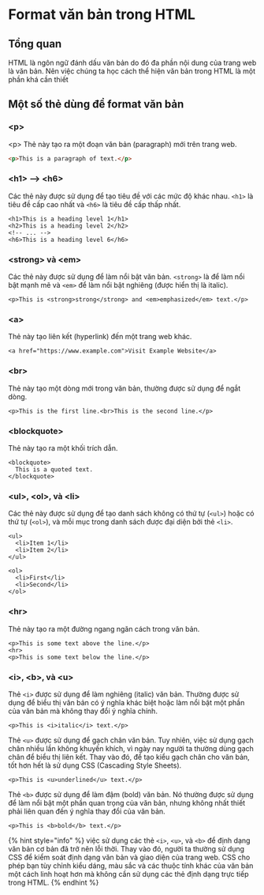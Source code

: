 # Format văn bản trong HTML

## Tổng quan <a href="#cac-the-html-can-ban" id="cac-the-html-can-ban"></a>

HTML là ngôn ngữ đánh dấu văn bản do đó đa phần nội dung của trang web là văn bản. Nên việc chúng ta học cách thể hiện văn bản trong HTML là một phần khá cần thiết

## Một số thẻ dùng để format văn bản

### \<p>

\<p> Thẻ này tạo ra một đoạn văn bản (paragraph) mới trên trang web.

```html
<p>This is a paragraph of text.</p>
```

### **\<h1> --> \<h6>**

Các thẻ này được sử dụng để tạo tiêu đề với các mức độ khác nhau. `<h1>` là tiêu đề cấp cao nhất và `<h6>` là tiêu đề cấp thấp nhất.

```markup
<h1>This is a heading level 1</h1>
<h2>This is a heading level 2</h2>
<!-- ... -->
<h6>This is a heading level 6</h6>
```

### **\<strong>** và **\<em>**

Các thẻ này được sử dụng để làm nổi bật văn bản. `<strong>` là để làm nổi bật mạnh mẽ và `<em>` để làm nổi bật nghiêng (được hiển thị là italic).

```markup
<p>This is <strong>strong</strong> and <em>emphasized</em> text.</p>
```

### **\<a>**

Thẻ này tạo liên kết (hyperlink) đến một trang web khác.

```markup
<a href="https://www.example.com">Visit Example Website</a>
```

### \<br>

Thẻ này tạo một dòng mới trong văn bản, thường được sử dụng để ngắt dòng.

```markup
<p>This is the first line.<br>This is the second line.</p>
```

### **\<blockquote>**

Thẻ này tạo ra một khối trích dẫn.

```markup
<blockquote>
  This is a quoted text.
</blockquote>
```

### **\<ul>**, **\<ol>**, và **\<li>**

Các thẻ này được sử dụng để tạo danh sách không có thứ tự (`<ul>`) hoặc có thứ tự (`<ol>`), và mỗi mục trong danh sách được đại diện bởi thẻ `<li>`.

```markup
<ul>
  <li>Item 1</li>
  <li>Item 2</li>
</ul>

<ol>
  <li>First</li>
  <li>Second</li>
</ol>
```

### \<hr>

Thẻ này tạo ra một đường ngang ngăn cách trong văn bản.

```markup
<p>This is some text above the line.</p>
<hr>
<p>This is some text below the line.</p>
```

### \<i>, \<b>, và \<u>

Thẻ `<i>` được sử dụng để làm nghiêng (italic) văn bản. Thường được sử dụng để biểu thị văn bản có ý nghĩa khác biệt hoặc làm nổi bật một phần của văn bản mà không thay đổi ý nghĩa chính.

```markup
<p>This is <i>italic</i> text.</p>
```

Thẻ `<u>` được sử dụng để gạch chân văn bản. Tuy nhiên, việc sử dụng gạch chân nhiều lần không khuyến khích, vì ngày nay người ta thường dùng gạch chân để biểu thị liên kết. Thay vào đó, để tạo kiểu gạch chân cho văn bản, tốt hơn hết là sử dụng CSS (Cascading Style Sheets).

```markup
<p>This is <u>underlined</u> text.</p>
```

Thẻ `<b>` được sử dụng để làm đậm (bold) văn bản. Nó thường được sử dụng để làm nổi bật một phần quan trọng của văn bản, nhưng không nhất thiết phải liên quan đến ý nghĩa thay đổi của văn bản.

```markup
<p>This is <b>bold</b> text.</p>
```

{% hint style="info" %}
việc sử dụng các thẻ `<i>`, `<u>`, và `<b>` để định dạng văn bản cơ bản đã trở nên lỗi thời. Thay vào đó, người ta thường sử dụng CSS để kiểm soát định dạng văn bản và giao diện của trang web. CSS cho phép bạn tùy chỉnh kiểu dáng, màu sắc và các thuộc tính khác của văn bản một cách linh hoạt hơn mà không cần sử dụng các thẻ định dạng trực tiếp trong HTML.
{% endhint %}
